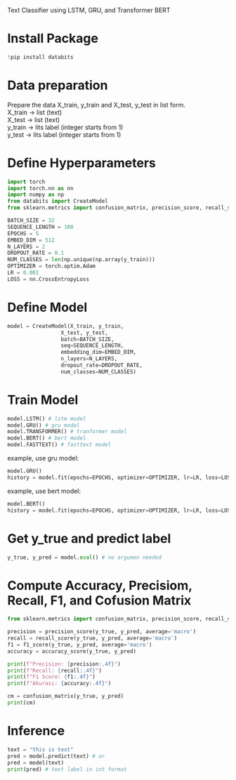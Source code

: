 Text Classifier using LSTM, GRU, and Transformer BERT

# Install Package
```python
!pip install databits
```

# Data preparation
Prepare the data X_train, y_train and X_test, y_test in list form. \
X_train -> list (text) \
X_test -> list (text) \
y_train -> lits label (integer starts from 1) \
y_test -> lits label (integer starts from 1) 

# Define Hyperparameters
```python
import torch
import torch.nn as nn
import numpy as np
from databits import CreateModel
from sklearn.metrics import confusion_matrix, precision_score, recall_score, f1_score, accuracy_score

BATCH_SIZE = 32
SEQUENCE_LENGTH = 100
EPOCHS = 5
EMBED_DIM = 512
N_LAYERS = 2
DROPOUT_RATE = 0.1
NUM_CLASSES = len(np.unique(np.array(y_train)))
OPTIMIZER = torch.optim.Adam
LR = 0.001
LOSS = nn.CrossEntropyLoss
```

# Define Model
```python
model = CreateModel(X_train, y_train,
                 X_test, y_test,
                 batch=BATCH_SIZE,
                 seq=SEQUENCE_LENGTH,
                 embedding_dim=EMBED_DIM,
                 n_layers=N_LAYERS,
                 dropout_rate=DROPOUT_RATE,
                 num_classes=NUM_CLASSES)
```
# Train Model
```python
model.LSTM() # lstm model
model.GRU() # gru model
model.TRANSFORMER() # tranformer model
model.BERT() # bert model
model.FASTTEXT() # fasttext model
```
example, use gru model:
```python
model.GRU()
history = model.fit(epochs=EPOCHS, optimizer=OPTIMIZER, lr=LR, loss=LOSS)
```
example, use bert model:
```python
model.BERT()
history = model.fit(epochs=EPOCHS, optimizer=OPTIMIZER, lr=LR, loss=LOSS)
```

# Get y_true and predict label
```python
y_true, y_pred = model.eval() # no argumen needed
```

# Compute Accuracy, Precisiom, Recall, F1, and Cofusion Matrix
```python
from sklearn.metrics import confusion_matrix, precision_score, recall_score, f1_score, accuracy_score

precision = precision_score(y_true, y_pred, average='macro')
recall = recall_score(y_true, y_pred, average='macro')
f1 = f1_score(y_true, y_pred, average='macro')
accuracy = accuracy_score(y_true, y_pred)

print(f"Precision: {precision:.4f}")
print(f"Recall: {recall:.4f}")
print(f"F1 Score: {f1:.4f}")
print(f"Akurasi: {accuracy:.4f}")

cm = confusion_matrix(y_true, y_pred)
print(cm)
```

# Inference
```python
text = "this is text"
pred = model.predict(text) # or
pred = model(text)
print(pred) # text label in int format
```
